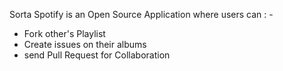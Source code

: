 Sorta Spotify is an Open Source Application where users can : - 
- Fork other's Playlist
- Create issues on their albums
- send Pull Request for Collaboration